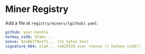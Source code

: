 # Miner Registry

Add a file at `registry/miners/{github}.yaml`:

```yaml
github: your-handle
hotkey_ss58: 5Fabc...
nonce: 82a0b7f8e2f1... (32 bytes hex)
signature_b64: z1aK... (ed25519 over (nonce || hotkey_ss58))
